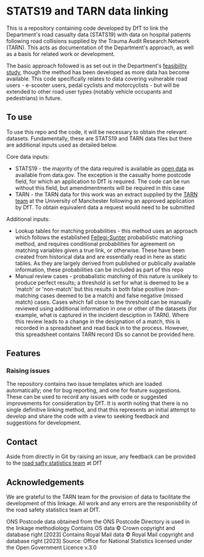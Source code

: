 # STATS19 and TARN data linking

This is a repository containing code developed by DfT to link the Department's road casualty data (STATS19) with data on hospital patients following road collisions supplied by the Trauma Audit Research Network (TARN).  This acts as documentation of the Department's approach, as well as a basis for related work or development.

The basic approach followed is as set out in the Department's [feasibility study](https://www.gov.uk/government/statistics/linking-stats19-and-tarn-an-initial-feasibility-study), though the method has been developed as more data has become available.  This code specifically relates to data covering vulnerable road users - e-scooter users, pedal cyclists and motorcyclists - but will be extended to other road user types (notably vehicle occupants and pedestrians) in future.

## To use 

To use this repo and the code, it will be necessary to obtain the relevant datasets.  Fundamentally, these are STATS19 and TARN data files but there are additional inputs used as detailed below.

Core data inputs:
* STATS19 - the majority of the data required is available as [open data](https://www.data.gov.uk/dataset/cb7ae6f0-4be6-4935-9277-47e5ce24a11f/road-safety-data) as available from data.gov.  The exception is the casualty home postcode field, for which an application to DfT is required.  The code can be run without this field, but amendmentments will be required in this case 
* TARN - the TARN data for this work was an extract supplied by the [TARN team](https://www.tarn.ac.uk/) at the University of Manchester following an approved application by DfT.  To obtain equivalent data a request would need to be submitted

Additional inputs:
* Lookup tables for matching probabilities - this method uses an approach which follows the established [Fellegi-Sunter](https://www.robinlinacre.com/maths_of_fellegi_sunter/) probabilistic matching method, and requires conditional probabilities for agreement on matching variables given a true link, or otherwise.  These have been created from historical data and are essentially read in here as static tables.  As they are largely derived from published or publically available information, these probabilities can be included as part of this repo
* Manual review cases - probabalistic matching of this nature is unlikely to produce perfect results; a threshold is set for what is deemed to be a 'match' or 'non-match' but this results in both false positive (non-matching cases deemed to be a match) and false negative (missed match) cases.  Cases which fall close to the threshold can be manually reviewed using additional information in one or other of the datasets (for example, what is captured in the incident desciption in TARN).  Where this review leads to a change in the designation of a match, this is recorded in a spreadsheet and read back in to the process.  However, this spreadsheet contains TARN record IDs so cannot be provided here.     

## Features

### Raising issues

The repository contains two issue templates which are loaded automatically; one for bug reporting, and one for feature suggestions. These can be used to record any issues with code or suggested improvements for consideration by DfT.  It is worth noting that there is no single definitive linking method, and that this represents an initial attempt to develop and share the code with a view to seeking feedback and suggestions for development.

## Contact 

Aside from directly in Git by raising an issue, any feedback can be provided to the [road safty statistics team](mailto:roadacc.stats@dft.gov.uk) at DfT

## Acknowledgements 

We are grateful to the TARN team for the provision of data to facilitate the development of this linkage.  All work and any errors are the responisbility of the road safety statistics team at DfT.

ONS Postcode data obtained from the ONS Postcode Directory is used in the linkage methodiology 
Contains OS data © Crown copyright and database right [2023]
Contains Royal Mail data © Royal Mail copyright and database right [2023]
Source: Office for National Statistics licensed under the Open Government Licence v.3.0




